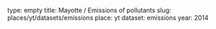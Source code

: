 type: empty
title: Mayotte / Emissions of pollutants
slug: places/yt/datasets/emissions
place: yt
dataset: emissions
year: 2014
